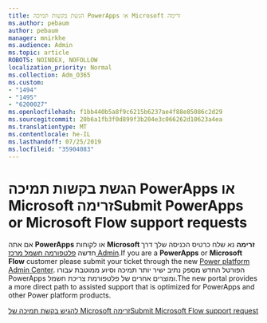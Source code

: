 ```yaml
---
title: הגשת בקשות תמיכה PowerApps או Microsoft זרימה
ms.author: pebaum
author: pebaum
manager: mnirkhe
ms.audience: Admin
ms.topic: article
ROBOTS: NOINDEX, NOFOLLOW
localization_priority: Normal
ms.collection: Adm_O365
ms.custom:
- "1494"
- "1495"
- "6200027"
ms.openlocfilehash: f1bb440b5a8f9c6215b6237ae4f88e85086c2d29
ms.sourcegitcommit: 20b6a1fb3f0d899f3b204e3c066262d10623a4ea
ms.translationtype: MT
ms.contentlocale: he-IL
ms.lasthandoff: 07/25/2019
ms.locfileid: "35904083"
---
```

# <a name="submit-powerapps-or-microsoft-flow-support-requests"></a><span data-ttu-id="53d16-102">הגשת בקשות תמיכה PowerApps או Microsoft זרימה</span><span class="sxs-lookup"><span data-stu-id="53d16-102">Submit PowerApps or Microsoft Flow support requests</span></span>

<span data-ttu-id="53d16-103">אם אתה **PowerApps** או לקוחות **Microsoft זרימה** נא שלח כרטיס הכניסה שלך דרך חדשה [פלטפורמה חשמל מרכז Admin](https://admin.powerplatform.microsoft.com/support?newTicket&product=15819).</span><span class="sxs-lookup"><span data-stu-id="53d16-103">If you are a **PowerApps** or **Microsoft Flow** customer please submit your ticket through the new [Power platform Admin Center](https://admin.powerplatform.microsoft.com/support?newTicket&product=15819).</span></span> <span data-ttu-id="53d16-104">הפורטל החדש מספק נתיב ישיר יותר תמיכה וסיוע ממוטבת עבורו PowerApps ומוצרים אחרים של פלטפורמת צריכת חשמל.</span><span class="sxs-lookup"><span data-stu-id="53d16-104">The new portal provides a more direct path to assisted support that is optimized for PowerApps and other Power platform products.</span></span>

[<span data-ttu-id="53d16-105">להגיש בקשת תמיכה של Microsoft זרימה</span><span class="sxs-lookup"><span data-stu-id="53d16-105">Submit Microsoft Flow support request</span></span>](https://admin.powerplatform.microsoft.com/support?newTicket&product=Flow)